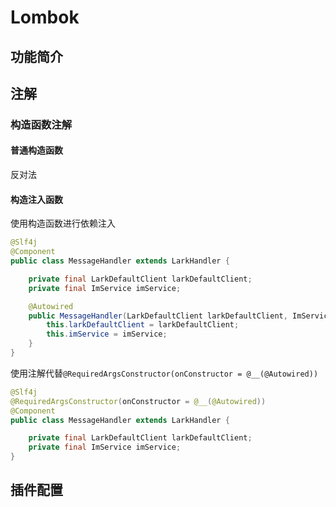 # Lombok

## 功能简介

## 注解

### 构造函数注解

#### 普通构造函数

反对法

#### 构造注入函数

使用构造函数进行依赖注入

```java
@Slf4j
@Component
public class MessageHandler extends LarkHandler {

    private final LarkDefaultClient larkDefaultClient;
    private final ImService imService;

    @Autowired
    public MessageHandler(LarkDefaultClient larkDefaultClient, ImService imservice) {
        this.larkDefaultClient = larkDefaultClient;
        this.imService = imService;
    }
}
```

使用注解代替`@RequiredArgsConstructor(onConstructor = @__(@Autowired))`

```java
@Slf4j
@RequiredArgsConstructor(onConstructor = @__(@Autowired))
@Component
public class MessageHandler extends LarkHandler {

    private final LarkDefaultClient larkDefaultClient;
    private final ImService imService;
}
```



## 插件配置

